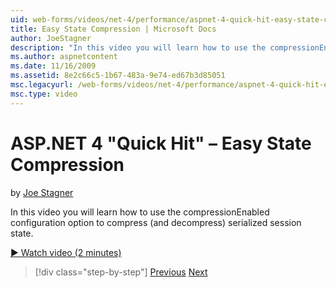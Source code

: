 ```yaml
---
uid: web-forms/videos/net-4/performance/aspnet-4-quick-hit-easy-state-compression
title: Easy State Compression | Microsoft Docs
author: JoeStagner
description: "In this video you will learn how to use the compressionEnabled configuration option to compress (and decompress) serialized session state."
ms.author: aspnetcontent
ms.date: 11/16/2009
ms.assetid: 8e2c66c5-1b67-483a-9e74-ed67b3d85051
msc.legacyurl: /web-forms/videos/net-4/performance/aspnet-4-quick-hit-easy-state-compression
msc.type: video
---
```

ASP.NET 4 "Quick Hit" – Easy State Compression
====================
by [Joe Stagner](https://github.com/JoeStagner)

In this video you will learn how to use the compressionEnabled configuration option to compress (and decompress) serialized session state. 

[&#9654; Watch video (2 minutes)](https://channel9.msdn.com/Blogs/ASP-NET-Site-Videos/aspnet-4-quick-hit-easy-state-compression)

> [!div class="step-by-step"]
> [Previous](aspnet-4-quick-hit-selective-view-state.md)
> [Next](how-do-i-use-the-viewstatemode-property-for-managing-viewstate.md)
